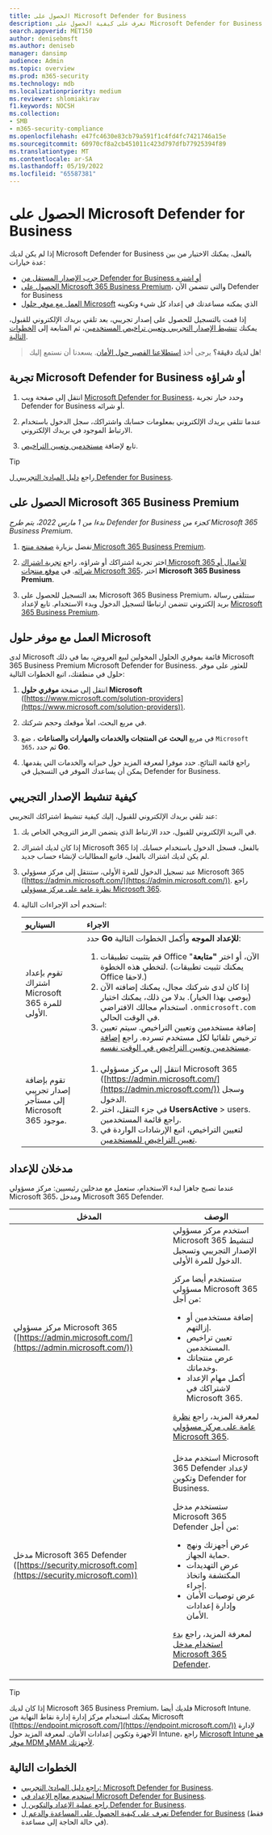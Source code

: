 ```yaml
---
title: الحصول على Microsoft Defender for Business
description: تعرف على كيفية الحصول على Microsoft Defender for Business وحماية نقطة النهاية للشركات الصغيرة والمتوسطة الحجم.
search.appverid: MET150
author: denisebmsft
ms.author: deniseb
manager: dansimp
audience: Admin
ms.topic: overview
ms.prod: m365-security
ms.technology: mdb
ms.localizationpriority: medium
ms.reviewer: shlomiakirav
f1.keywords: NOCSH
ms.collection:
- SMB
- m365-security-compliance
ms.openlocfilehash: e47fc4630e83cb79a591f1c4fd4fc7421746a15e
ms.sourcegitcommit: 60970cf8a2cb451011c423d797dfb77925394f89
ms.translationtype: MT
ms.contentlocale: ar-SA
ms.lasthandoff: 05/19/2022
ms.locfileid: "65587381"
---
```

# <a name="get-microsoft-defender-for-business"></a>الحصول على Microsoft Defender for Business

إذا لم يكن لديك Microsoft Defender for Business بالفعل، يمكنك الاختيار من بين عدة خيارات:

- [جرب الإصدار المستقل من Defender for Business أو اشتره](#try-or-buy-microsoft-defender-for-business)
- [الحصول على Microsoft 365 Business Premium](#get-microsoft-365-business-premium)، والتي تتضمن الآن Defender for Business
- [العمل مع موفر حلول Microsoft](#work-with-a-microsoft-solution-provider) الذي يمكنه مساعدتك في إعداد كل شيء وتكوينه

إذا قمت بالتسجيل للحصول على إصدار تجريبي، بعد تلقي بريدك الإلكتروني للقبول، يمكنك [تنشيط الإصدار التجريبي وتعيين تراخيص المستخدمين](#how-to-activate-your-trial)، ثم المتابعة إلى [الخطوات التالية](#next-steps).

>
> **هل لديك دقيقة؟**
> يرجى أخذ <a href="https://microsoft.qualtrics.com/jfe/form/SV_0JPjTPHGEWTQr4y" target="_blank">استطلاعنا القصير حول الأمان</a>. يسعدنا أن نستمع إليك!
>

## <a name="try-or-buy-microsoft-defender-for-business"></a>تجربة Microsoft Defender for Business أو شراؤه

1. انتقل إلى صفحة ويب [Microsoft Defender for Business](https://www.microsoft.com/security/business/threat-protection/microsoft-defender-business)، وحدد خيار تجربة Defender for Business أو شرائه.

2. عندما تتلقى بريدك الإلكتروني بمعلومات حسابك واشتراكك، سجل الدخول باستخدام الارتباط الموجود في بريدك الإلكتروني.

3. تابع لإضافة [مستخدمين وتعيين التراخيص](mdb-add-users.md).

> [!TIP]
> راجع [دليل المبادئ التجريبي ل Defender for Business](trial-playbook-defender-business.md).

## <a name="get-microsoft-365-business-premium"></a>الحصول على Microsoft 365 Business Premium

*بدءا من 1 مارس 2022، يتم طرح Defender for Business كجزء من Microsoft 365 Business Premium*. 

1. تفضل بزيارة [صفحة منتج Microsoft 365 Business Premium](https://www.microsoft.com/microsoft-365/business/microsoft-365-business-premium?activetab=pivot%3aoverviewtab).

2. اختر تجربة اشتراكك أو شراؤه. راجع [تجربة اشتراك Microsoft 365 للأعمال أو شرائه](../../commerce/try-or-buy-microsoft-365.md). في [موقع منتجات Microsoft 365](https://www.aka.ms/office365signup)، اختر **Microsoft 365 Business Premium**.

3. بعد التسجيل للحصول على Microsoft 365 Business Premium، ستتلقى رسالة بريد إلكتروني تتضمن ارتباطا لتسجيل الدخول وبدء الاستخدام. تابع لإعداد [Microsoft 365 Business Premium](../../business-premium/m365bp-setup.md).

## <a name="work-with-a-microsoft-solution-provider"></a>العمل مع موفر حلول Microsoft

لدى Microsoft قائمة بموفري الحلول المخولين لبيع العروض، بما في ذلك Microsoft 365 Business Premium Microsoft Defender for Business. للعثور على موفر حلول في منطقتك، اتبع الخطوات التالية:

1. انتقل إلى صفحة **موفري حلول Microsoft** ([https://www.microsoft.com/solution-providers](https://www.microsoft.com/solution-providers)).
 
2. في مربع البحث، املأ موقعك وحجم شركتك. 

3. في مربع **البحث عن المنتجات والخدمات والمهارات والصناعات** ، ضع `Microsoft 365`، ثم حدد **Go**.

4. راجع قائمة النتائج. حدد موفرا لمعرفة المزيد حول خبراته والخدمات التي يقدمها. يمكن أن يساعدك الموفر في التسجيل في Defender for Business.

## <a name="how-to-activate-your-trial"></a>كيفية تنشيط الإصدار التجريبي

عند تلقي بريدك الإلكتروني للقبول، إليك كيفية تنشيط اشتراكك التجريبي: 

1. في البريد الإلكتروني للقبول، حدد الارتباط الذي يتضمن الرمز الترويجي الخاص بك. 

2. إذا كان لديك اشتراك Microsoft 365 بالفعل، فسجل الدخول باستخدام حسابك. إذا لم يكن لديك اشتراك بالفعل، فاتبع المطالبات لإنشاء حساب جديد. 

3. عند تسجيل الدخول للمرة الأولى، ستنتقل إلى مركز مسؤولي Microsoft 365 ([https://admin.microsoft.com/](https://admin.microsoft.com/)). راجع [نظرة عامة على مركز مسؤولي Microsoft 365](../../admin/admin-overview/admin-center-overview.md).

4. استخدم أحد الإجراءات التالية:<br/>

   | السيناريو | الاجراء |
   |:---|:---|
   | تقوم بإعداد اشتراك Microsoft 365 للمرة الأولى. | حدد **Go للإعداد الموجه** وأكمل الخطوات التالية:<ol><li>قم بتثبيت تطبيقات Office الآن، أو اختر **"متابعة**" لتخطي هذه الخطوة. (يمكنك تثبيت تطبيقات Office لاحقا.)</li><li>إذا كان لدى شركتك مجال، يمكنك إضافته الآن (يوصى بهذا الخيار). بدلا من ذلك، يمكنك اختيار استخدام مجالك الافتراضي `.onmicrosoft.com` في الوقت الحالي.</li><li>إضافة مستخدمين وتعيين التراخيص. سيتم تعيين ترخيص تلقائيا لكل مستخدم تسرده. راجع [إضافة مستخدمين وتعيين التراخيص في الوقت نفسه](mdb-add-users.md).</li></ol> |
   | تقوم بإضافة إصدار تجريبي إلى مستأجر Microsoft 365 موجود. | <ol><li>انتقل إلى مركز مسؤولي Microsoft 365 ([https://admin.microsoft.com/](https://admin.microsoft.com/)) وسجل الدخول.</li><li>في جزء التنقل، اختر **UsersActive** >  users. راجع قائمة المستخدمين. </li><li>لتعيين التراخيص، اتبع الإرشادات الواردة في [تعيين التراخيص للمستخدمين](../../admin/manage/assign-licenses-to-users.md).</li></ol> |

## <a name="two-portals-for-setup"></a>مدخلان للإعداد

عندما تصبح جاهزا لبدء الاستخدام، ستعمل مع مدخلين رئيسيين: مركز مسؤولي Microsoft 365، ومدخل Microsoft 365 Defender.

|المدخل  |الوصف  |
|---------|---------|
| مركز مسؤولي Microsoft 365 ([https://admin.microsoft.com/](https://admin.microsoft.com/))      | استخدم مركز مسؤولي Microsoft 365 لتنشيط الإصدار التجريبي وتسجيل الدخول للمرة الأولى.<p> ستستخدم أيضا مركز مسؤولي Microsoft 365 من أجل: <ul><li>إضافة مستخدمين أو إزالتهم.</li><li>تعيين تراخيص المستخدمين.</li><li>عرض منتجاتك وخدماتك.</li><li>أكمل مهام الإعداد لاشتراكك في Microsoft 365.</li></ul><p>لمعرفة المزيد، راجع [نظرة عامة على مركز مسؤولي Microsoft 365](../../admin/admin-overview/admin-center-overview.md).      |
| مدخل Microsoft 365 Defender ([https://security.microsoft.com](https://security.microsoft.com))     | استخدم مدخل Microsoft 365 Defender لإعداد وتكوين Defender for Business.<p>ستستخدم مدخل Microsoft 365 Defender من أجل: <ul><li>عرض أجهزتك ونهج حماية الجهاز.</li><li>عرض التهديدات المكتشفة واتخاذ إجراء.</li><li>عرض توصيات الأمان وإدارة إعدادات الأمان.</li></ul><p>لمعرفة المزيد، راجع [بدء استخدام مدخل Microsoft 365 Defender](mdb-get-started.md).        |

> [!TIP]
> إذا كان لديك Microsoft 365 Business Premium، فلديك أيضا Microsoft Intune. يمكنك استخدام مركز إدارة إدارة نقاط النهاية من Microsoft ([https://endpoint.microsoft.com/](https://endpoint.microsoft.com/)) لإدارة الأجهزة وتكوين إعدادات الأمان. لمعرفة المزيد حول Intune، راجع [Microsoft Intune هو موفر MDM وMAM لأجهزتك](/mem/intune/fundamentals/what-is-intune).


## <a name="next-steps"></a>الخطوات التالية

- [راجع دليل المبادئ التجريبي: Microsoft Defender for Business](trial-playbook-defender-business.md).
- [استخدم معالج الإعداد في Microsoft Defender for Business](mdb-use-wizard.md).
- [راجع عملية الإعداد والتكوين ل Defender for Business](mdb-setup-configuration.md).
- [تعرف على كيفية الحصول على المساعدة والدعم ل Defender for Business](mdb-get-help.md) (فقط في حالة الحاجة إلى مساعدة).